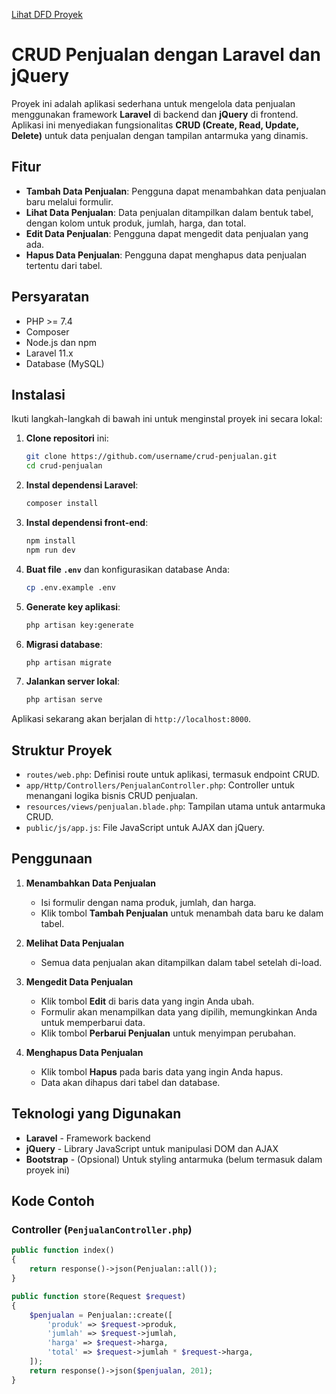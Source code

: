 [Lihat DFD Proyek](./docs/DFD-Penjualan-Barang.pdf)


# CRUD Penjualan dengan Laravel dan jQuery

Proyek ini adalah aplikasi sederhana untuk mengelola data penjualan menggunakan framework **Laravel** di backend dan **jQuery** di frontend. Aplikasi ini menyediakan fungsionalitas **CRUD (Create, Read, Update, Delete)** untuk data penjualan dengan tampilan antarmuka yang dinamis.

## Fitur

- **Tambah Data Penjualan**: Pengguna dapat menambahkan data penjualan baru melalui formulir.
- **Lihat Data Penjualan**: Data penjualan ditampilkan dalam bentuk tabel, dengan kolom untuk produk, jumlah, harga, dan total.
- **Edit Data Penjualan**: Pengguna dapat mengedit data penjualan yang ada.
- **Hapus Data Penjualan**: Pengguna dapat menghapus data penjualan tertentu dari tabel.

## Persyaratan

- PHP >= 7.4
- Composer
- Node.js dan npm
- Laravel 11.x
- Database (MySQL)

## Instalasi

Ikuti langkah-langkah di bawah ini untuk menginstal proyek ini secara lokal:

1. **Clone repositori** ini:

    ```bash
    git clone https://github.com/username/crud-penjualan.git
    cd crud-penjualan
    ```

2. **Instal dependensi Laravel**:

    ```bash
    composer install
    ```

3. **Instal dependensi front-end**:

    ```bash
    npm install
    npm run dev
    ```

4. **Buat file `.env`** dan konfigurasikan database Anda:

    ```bash
    cp .env.example .env
    ```

5. **Generate key aplikasi**:

    ```bash
    php artisan key:generate
    ```

6. **Migrasi database**:

    ```bash
    php artisan migrate
    ```

7. **Jalankan server lokal**:

    ```bash
    php artisan serve
    ```

Aplikasi sekarang akan berjalan di `http://localhost:8000`.

## Struktur Proyek

- `routes/web.php`: Definisi route untuk aplikasi, termasuk endpoint CRUD.
- `app/Http/Controllers/PenjualanController.php`: Controller untuk menangani logika bisnis CRUD penjualan.
- `resources/views/penjualan.blade.php`: Tampilan utama untuk antarmuka CRUD.
- `public/js/app.js`: File JavaScript untuk AJAX dan jQuery.
  
## Penggunaan

1. **Menambahkan Data Penjualan**
   - Isi formulir dengan nama produk, jumlah, dan harga.
   - Klik tombol **Tambah Penjualan** untuk menambah data baru ke dalam tabel.

2. **Melihat Data Penjualan**
   - Semua data penjualan akan ditampilkan dalam tabel setelah di-load.

3. **Mengedit Data Penjualan**
   - Klik tombol **Edit** di baris data yang ingin Anda ubah.
   - Formulir akan menampilkan data yang dipilih, memungkinkan Anda untuk memperbarui data.
   - Klik tombol **Perbarui Penjualan** untuk menyimpan perubahan.

4. **Menghapus Data Penjualan**
   - Klik tombol **Hapus** pada baris data yang ingin Anda hapus.
   - Data akan dihapus dari tabel dan database.

## Teknologi yang Digunakan

- **Laravel** - Framework backend
- **jQuery** - Library JavaScript untuk manipulasi DOM dan AJAX
- **Bootstrap** - (Opsional) Untuk styling antarmuka (belum termasuk dalam proyek ini)

## Kode Contoh

### Controller (`PenjualanController.php`)

```php
public function index()
{
    return response()->json(Penjualan::all());
}

public function store(Request $request)
{
    $penjualan = Penjualan::create([
        'produk' => $request->produk,
        'jumlah' => $request->jumlah,
        'harga' => $request->harga,
        'total' => $request->jumlah * $request->harga,
    ]);
    return response()->json($penjualan, 201);
}